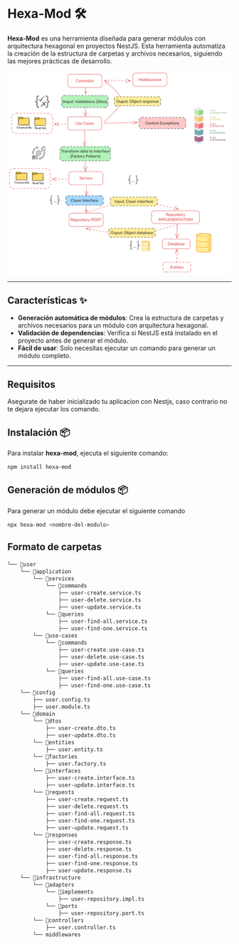 # Hexa-Mod 🛠️

**Hexa-Mod** es una herramienta diseñada para generar módulos con arquitectura hexagonal en proyectos NestJS. Esta herramienta automatiza la creación de la estructura de carpetas y archivos necesarios, siguiendo las mejores prácticas de desarrollo.

![Cómo usar Hexa-Mod](structure.png)

---

## Características ✨

- **Generación automática de módulos**: Crea la estructura de carpetas y archivos necesarios para un módulo con arquitectura hexagonal.
- **Validación de dependencias**: Verifica si NestJS está instalado en el proyecto antes de generar el módulo.
- **Fácil de usar**: Solo necesitas ejecutar un comando para generar un módulo completo.

---

## Requisitos

Asegurate de haber inicializado tu aplicacion con Nestjs, caso contrario no te dejara ejecutar los comando.

## Instalación 📦

Para instalar **hexa-mod**, ejecuta el siguiente comando:

```bash
npm install hexa-mod
```

## Generación de módulos 📦

Para generar un módulo debe ejecutar el siguiente comando

```bash
npx hexa-mod <nombre-del-modulo>
```

## Formato de carpetas

```
└── 📁user
    └── 📁application
        └── 📁services
            └── 📁commands
                ├── user-create.service.ts
                ├── user-delete.service.ts
                ├── user-update.service.ts
            └── 📁queries
                ├── user-find-all.service.ts
                ├── user-find-one.service.ts
        └── 📁use-cases
            └── 📁commands
                ├── user-create.use-case.ts
                ├── user-delete.use-case.ts
                ├── user-update.use-case.ts
            └── 📁queries
                ├── user-find-all.use-case.ts
                ├── user-find-one.use-case.ts
    └── 📁config
        ├── user.config.ts
        ├── user.module.ts
    └── 📁domain
        └── 📁dtos
            ├── user-create.dto.ts
            ├── user-update.dto.ts
        └── 📁entities
            ├── user.entity.ts
        └── 📁factories
            ├── user.factory.ts
        └── 📁interfaces
            ├── user-create.interface.ts
            ├── user-update.interface.ts
        └── 📁requests
            ├── user-create.request.ts
            ├── user-delete.request.ts
            ├── user-find-all.request.ts
            ├── user-find-one.request.ts
            ├── user-update.request.ts
        └── 📁responses
            ├── user-create.response.ts
            ├── user-delete.response.ts
            ├── user-find-all.response.ts
            ├── user-find-one.response.ts
            ├── user-update.response.ts
    └── 📁infrastructure
        └── 📁adapters
            └── 📁implements
                ├── user-repository.impl.ts
            └── 📁ports
                ├── user-repository.port.ts
        └── 📁controllers
            ├── user.controller.ts
        └── middlewares
```
